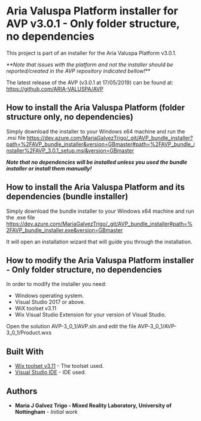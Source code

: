 # Aria Valuspa Platform installer for AVP v3.0.1 - Only folder structure, no dependencies

This project is part of an installer for the Aria Valuspa Platform v3.0.1. 

_**Note that issues with the platform and not the installer should be reported/created in the AVP repository indicated bellow!_**

The latest release of the AVP (v3.0.1 at 17/05/2019) can be found at: https://github.com/ARIA-VALUSPA/AVP

## How to install the Aria Valuspa Platform (folder structure only, no dependencies)

Simply download the installer to your Windows x64 machine and run the .msi file
https://dev.azure.com/MariaGalvezTrigo/_git/AVP_bundle_installer?path=%2FAVP_bundle_installer&version=GBmaster#path=%2FAVP_bundle_installer%2FAVP_3.0.1_setup.msi&version=GBmaster

_**Note that no dependencies will be installed unless you used the bundle installer or install them manually!**_

## How to install the Aria Valuspa Platform and its dependencies (bundle installer)

Simply download the bundle installer to your Windows x64 machine and run the .exe file https://dev.azure.com/MariaGalvezTrigo/_git/AVP_bundle_installer#path=%2FAVP_bundle_installer.exe&version=GBmaster 

It will open an installation wizard that will guide you through the installation. 

## How to modify the Aria Valuspa Platform installer - Only folder structure, no dependencies

In order to modify the installer you need:
- Windows operating system.
- Visual Studio 2017 or above.
- WiX toolset v3.11
- Wix Visual Studio Extension for your version of Visual Studio.

Open the solution AVP-3_0_1/AVP.sln and edit the file AVP-3_0_1/AVP-3_0_1/Product.wxs 

## Built With

* [Wix toolset v3.11](https://wixtoolset.org/releases/) - The toolset used.
* [Visual Studio IDE](https://visualstudio.microsoft.com/) - IDE used.

## Authors

* **Maria J Galvez Trigo - Mixed Reality Laboratory, University of Nottingham** - *Initial work* 

